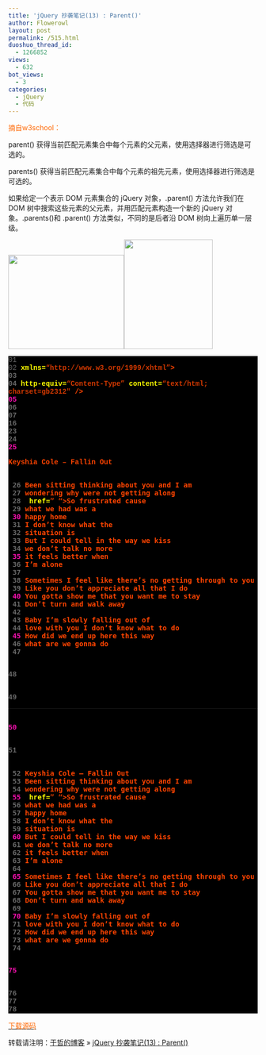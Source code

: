 ```yaml
---
title: 'jQuery 抄袭笔记(13) : Parent()'
author: Flowerowl
layout: post
permalink: /515.html
duoshuo_thread_id:
  - 1266852
views:
  - 632
bot_views:
  - 3
categories:
  - jQuery
  - 代码
---
```

<span style="color: #ff6600;">摘自w3school：</span>

parent() 获得当前匹配元素集合中每个元素的父元素，使用选择器进行筛选是可选的。

parents() 获得当前匹配元素集合中每个元素的祖先元素，使用选择器进行筛选是可选的。

如果给定一个表示 DOM 元素集合的 jQuery 对象，.parent() 方法允许我们在 DOM 树中搜索这些元素的父元素，并用匹配元素构造一个新的 jQuery 对象。.parents()和 .parent() 方法类似，不同的是后者沿 DOM 树向上遍历单一层级。

<img class="aligncenter size-full wp-image-516" title="Lazynight | 夜阑" src="http://lazynight.me/wp-content/uploads/2011/10/20111016072103.jpg" alt="" width="234" height="190" /><img class="aligncenter size-full wp-image-517" title="Lazynight | 夜阑" src="http://lazynight.me/wp-content/uploads/2011/10/20111016072114.jpg" alt="" width="179" height="221" />

<div class="source" style="font-family: '[object HTMLOptionElement]', Consolas, 'Lucida Console', 'Courier New'; color: #c0c0c0; background-color: #000000;">
  <span style="color: #696969;">01</span> <span style="color: #ffffff;"><!DOCTYPE html PUBLIC &#8220;-//W3C//DTD XHTML 1.0 Transitional//EN&#8221; &#8220;http://www.w3.org/TR/xhtml1/DTD/xhtml1-transitional.dtd&#8221;></span><br /> <span style="color: #696969;">02</span> <span style="color: #ff4400; font-weight: bold;"><html</span> <span style="color: #ffff00;">xmlns=</span><span style="color: #d13800;">&#8220;http://www.w3.org/1999/xhtml&#8221;</span><span style="color: #ff4400; font-weight: bold;">></span><br /> <span style="color: #696969;">03</span> <span style="color: #ff4400; font-weight: bold;"><head></span><br /> <span style="color: #696969;">04</span> <span style="color: #ff4400; font-weight: bold;"><meta</span> <span style="color: #ffff00;">http-equiv=</span><span style="color: #d13800;">&#8220;Content-Type&#8221;</span> <span style="color: #ffff00;">content=</span><span style="color: #d13800;">&#8220;text/html; charset=gb2312&#8243;</span> <span style="color: #ff4400; font-weight: bold;">/></span><br /> <span style="color: #f810b0;">05</span> <span style="color: #ff4400; font-weight: bold;"><title></span>Hello Lazynight!<span style="color: #ff4400; font-weight: bold;"></title></span><br /> <span style="color: #696969;">06</span> <span style="color: #ff4400; font-weight: bold;"><script </span><span style="color: #ffff00;">type=</span><span style="color: #d13800;">&#8220;text/javascript&#8221;</span> <span style="color: #ffff00;">src=</span><span style="color: #d13800;">&#8220;jquery-1.1.3.pack.js&#8221;</span><span style="color: #ff4400; font-weight: bold;">></script></span><br /> <span style="color: #696969;">07</span> <span style="color: #ff4400; font-weight: bold;"><script </span><span style="color: #ffff00;">type=</span><span style="color: #d13800;">&#8220;text/javascript&#8221;</span><span style="color: #ff4400; font-weight: bold;">></span><br /> <span style="color: #696969;">08</span> <span style="color: #c0c0c0;">$</span>(<span style="color: #c0c0c0;">document</span><span style="color: #c0c0c0;">).</span><span style="color: #c0c0c0;">ready</span>(<span style="color: #ff4400; font-weight: bold;">function</span><span style="color: #c0c0c0;">(){</span><br /> <span style="color: #696969;">09</span> <span style="color: #c0c0c0;">$</span>(<span style="color: #d13800;">&#8220;a&#8221;</span><span style="color: #c0c0c0;">).</span><span style="color: #c0c0c0;">hover</span>(<span style="color: #ff4400; font-weight: bold;">function</span><span style="color: #c0c0c0;">(){</span><br /> <span style="color: #f810b0;">10</span>     <span style="color: #c0c0c0;">$</span>(<span style="color: #ff4400; font-weight: bold;">this</span><span style="color: #c0c0c0;">).</span><span style="color: #c0c0c0;">parent</span><span style="color: #c0c0c0;">().</span><span style="color: #c0c0c0;">addClass</span>(<span style="color: #d13800;">&#8220;highlight&#8221;</span><span style="color: #c0c0c0;">);}</span><br /> <span style="color: #696969;">11</span>     <span style="color: #c0c0c0;">,</span><span style="color: #ff4400; font-weight: bold;">function</span><span style="color: #c0c0c0;">(){</span><br /> <span style="color: #696969;">12</span>     <span style="color: #c0c0c0;">$</span>(<span style="color: #ff4400; font-weight: bold;">this</span><span style="color: #c0c0c0;">).</span><span style="color: #c0c0c0;">parent</span><span style="color: #c0c0c0;">().</span><span style="color: #c0c0c0;">removeClass</span>(<span style="color: #d13800;">&#8220;highlight&#8221;</span><span style="color: #c0c0c0;">);}</span><br /> <span style="color: #696969;">13</span>     );<br /> <span style="color: #696969;">14</span> <span style="color: #c0c0c0;">});</span><br /> <span style="color: #f810b0;">15</span> <span style="color: #ff4400; font-weight: bold;"></script></span><br /> <span style="color: #696969;">16</span> <span style="color: #ff4400; font-weight: bold;"><style></span><br /> <span style="color: #696969;">17</span> <span style="color: #c0c0c0;">.highlight</span><span style="color: #c0c0c0;">{</span><br /> <span style="color: #696969;">18</span> <span style="color: #ff4400; font-weight: bold;">background</span><span style="color: #c0c0c0;">:</span><span style="color: #c0c0c0;">#000</span>;<br /> <span style="color: #696969;">19</span> <span style="color: #ff4400; font-weight: bold;">color</span><span style="color: #c0c0c0;">:</span><span style="color: #c0c0c0;">#fff</span>;<br /> <span style="color: #f810b0;">20</span> <span style="color: #ff4400; font-weight: bold;">border</span><span style="color: #c0c0c0;">:</span><span style="color: #c0c0c0;">1px</span> <span style="color: #ff4400; font-weight: bold;">solid</span>;<br /> <span style="color: #696969;">21</span> <span style="color: #c0c0c0;">}</span><br /> <span style="color: #696969;">22</span> <span style="color: #ff4400; font-weight: bold;"></style></span><br /> <span style="color: #696969;">23</span> <span style="color: #ff4400; font-weight: bold;"></head></span><br /> <span style="color: #696969;">24</span> <span style="color: #ff4400; font-weight: bold;"><body></span><br /> <span style="color: #f810b0;">25</span> <span style="color: #ff4400; font-weight: bold;"><p></span>Keyshia Cole &#8211; Fallin Out<span style="color: #ff4400; font-weight: bold;"><p><pre></span><br /> <span style="color: #696969;">26</span> Been sitting thinking about you and I am<br /> <span style="color: #696969;">27</span> wondering why were not getting along<br /> <span style="color: #696969;">28</span> <span style="color: #ff4400; font-weight: bold;"><a</span> <span style="color: #ffff00;">href=</span><span style="color: #d13800;">&#8221; &#8220;</span><span style="color: #ff4400; font-weight: bold;">></span>So frustrated cause<span style="color: #ff4400; font-weight: bold;"></a></span><br /> <span style="color: #696969;">29</span> what we had was a<br /> <span style="color: #f810b0;">30</span> happy home<br /> <span style="color: #696969;">31</span> I don&#8217;t know what the<br /> <span style="color: #696969;">32</span> situation is<br /> <span style="color: #696969;">33</span> But I could tell in the way we kiss<br /> <span style="color: #696969;">34</span> we don&#8217;t talk no more<br /> <span style="color: #f810b0;">35</span> it feels better when<br /> <span style="color: #696969;">36</span> I’m alone<br /> <span style="color: #696969;">37</span><br /> <span style="color: #696969;">38</span> Sometimes I feel like there&#8217;s no getting through to you<br /> <span style="color: #696969;">39</span> Like you don&#8217;t appreciate all that I do<br /> <span style="color: #f810b0;">40</span> You gotta show me that you want me to stay<br /> <span style="color: #696969;">41</span> Don&#8217;t turn and walk away<br /> <span style="color: #696969;">42</span><br /> <span style="color: #696969;">43</span> Baby I’m slowly falling out of<br /> <span style="color: #696969;">44</span> love with you I don&#8217;t know what to do<br /> <span style="color: #f810b0;">45</span> How did we end up here this way<br /> <span style="color: #696969;">46</span> what are we gonna do<br /> <span style="color: #696969;">47</span> <span style="color: #ff4400; font-weight: bold;"></pre></span><br /> <span style="color: #696969;">48</span> <span style="color: #ff4400; font-weight: bold;"></p></p></span><br /> <span style="color: #696969;">49</span> <span style="color: #ff4400; font-weight: bold;"><hr></span><br /> <span style="color: #f810b0;">50</span> <span style="color: #ff4400; font-weight: bold;"><p></span><br /> <span style="color: #696969;">51</span> <span style="color: #ff4400; font-weight: bold;"><pre></span><br /> <span style="color: #696969;">52</span> Keyshia Cole &#8211; Fallin Out<br /> <span style="color: #696969;">53</span> Been sitting thinking about you and I am<br /> <span style="color: #696969;">54</span> wondering why were not getting along<br /> <span style="color: #f810b0;">55</span> <span style="color: #ff4400; font-weight: bold;"><a</span> <span style="color: #ffff00;">href=</span><span style="color: #d13800;">&#8221; &#8220;</span><span style="color: #ff4400; font-weight: bold;">></span>So frustrated cause<span style="color: #ff4400; font-weight: bold;"></a></span><br /> <span style="color: #696969;">56</span> what we had was a<br /> <span style="color: #696969;">57</span> happy home<br /> <span style="color: #696969;">58</span> I don&#8217;t know what the<br /> <span style="color: #696969;">59</span> situation is<br /> <span style="color: #f810b0;">60</span> But I could tell in the way we kiss<br /> <span style="color: #696969;">61</span> we don&#8217;t talk no more<br /> <span style="color: #696969;">62</span> it feels better when<br /> <span style="color: #696969;">63</span> I’m alone<br /> <span style="color: #696969;">64</span><br /> <span style="color: #f810b0;">65</span> Sometimes I feel like there&#8217;s no getting through to you<br /> <span style="color: #696969;">66</span> Like you don&#8217;t appreciate all that I do<br /> <span style="color: #696969;">67</span> You gotta show me that you want me to stay<br /> <span style="color: #696969;">68</span> Don&#8217;t turn and walk away<br /> <span style="color: #696969;">69</span><br /> <span style="color: #f810b0;">70</span> Baby I’m slowly falling out of<br /> <span style="color: #696969;">71</span> love with you I don&#8217;t know what to do<br /> <span style="color: #696969;">72</span> How did we end up here this way<br /> <span style="color: #696969;">73</span> what are we gonna do<br /> <span style="color: #696969;">74</span> <span style="color: #ff4400; font-weight: bold;"></pre></span><br /> <span style="color: #f810b0;">75</span> <span style="color: #ff4400; font-weight: bold;"></p></span><br /> <span style="color: #696969;">76</span><br /> <span style="color: #696969;">77</span> <span style="color: #ff4400; font-weight: bold;"></body></span><br /> <span style="color: #696969;">78</span> <span style="color: #ff4400; font-weight: bold;"></html></span>
</div>

<span style="color: #ff6600;"><a href="http://down.qiannao.com/space/file/flowerowl/-4e0a-4f20-5206-4eab/Lazy13_parents.rar/.page" target="_blank"><span style="color: #ff6600;">下载源码</span></a></span>

转载请注明：[于哲的博客][1] &raquo; [jQuery 抄袭笔记(13) : Parent()][2]

 [1]: http://lazynight.me
 [2]: http://lazynight.me/515.html